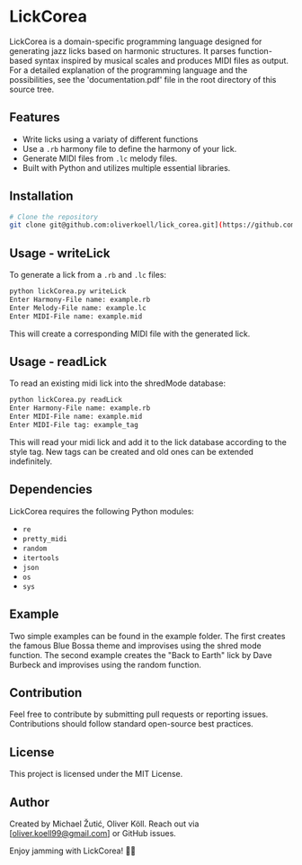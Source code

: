 # LickCorea

LickCorea is a domain-specific programming language designed for generating jazz licks based on harmonic structures. It parses function-based syntax inspired by musical scales and produces MIDI files as output. For a detailed explanation of the programming language and the possibilities, see the 'documentation.pdf' file in the root directory of this source tree.
## Features
- Write licks using a variaty of different functions
- Use a `.rb` harmony file to define the harmony of your lick.
- Generate MIDI files from `.lc` melody files.
- Built with Python and utilizes multiple essential libraries.

## Installation
```sh
# Clone the repository
git clone git@github.com:oliverkoell/lick_corea.git](https://github.com/oliverkoell/lick_corea.git
```
## Usage - writeLick
To generate a lick from a `.rb` and `.lc` files:
```sh
python lickCorea.py writeLick
Enter Harmony-File name: example.rb
Enter Melody-File name: example.lc
Enter MIDI-File name: example.mid
```
This will create a corresponding MIDI file with the generated lick.

## Usage - readLick
To read an existing midi lick into the shredMode database:
```sh
python lickCorea.py readLick
Enter Harmony-File name: example.rb
Enter MIDI-File name: example.mid
Enter MIDI-File tag: example_tag
```
This will read your midi lick and add it to the lick database according to the style tag. New tags can be created and old ones can be extended indefinitely.

## Dependencies
LickCorea requires the following Python modules:
- `re`
- `pretty_midi`
- `random`
- `itertools`
- `json`
- `os`
- `sys`

## Example
Two simple examples can be found in the example folder. The first creates the famous Blue Bossa theme and improvises using the shred mode function. The second example creates the "Back to Earth" lick by Dave Burbeck and improvises using the random function.

## Contribution
Feel free to contribute by submitting pull requests or reporting issues. Contributions should follow standard open-source best practices.

## License
This project is licensed under the MIT License.

## Author
Created by Michael Žutić, Oliver Köll. Reach out via [oliver.koell99@gmail.com] or GitHub issues.

Enjoy jamming with LickCorea! 🎷🎶

